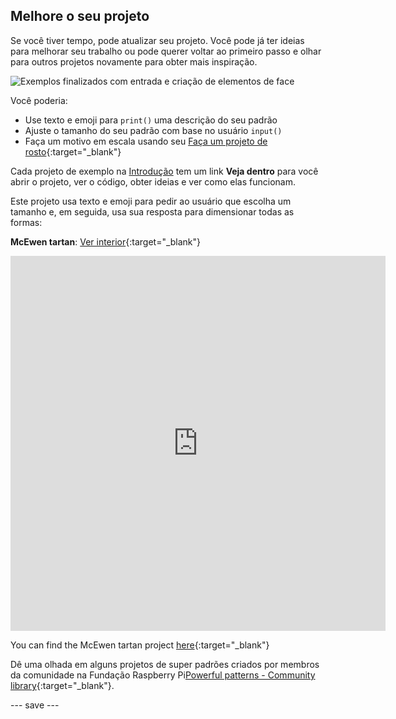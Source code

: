 ## Melhore o seu projeto

Se você tiver tempo, pode atualizar seu projeto. Você pode já ter ideias para melhorar seu trabalho ou pode querer voltar ao primeiro passo e olhar para outros projetos novamente para obter mais inspiração.

![Exemplos finalizados com entrada e criação de elementos de face](images/upgrade.gif)

Você poderia:
- Use texto e emoji para `print()` uma descrição do seu padrão
- Ajuste o tamanho do seu padrão com base no usuário `input()`
- Faça um motivo em escala usando seu [Faça um projeto de rosto](https://projects.raspberrypi.org/en/projects/make-a-face){:target="_blank"}

Cada projeto de exemplo na [Introdução](.) tem um link **Veja dentro** para você abrir o projeto, ver o código, obter ideias e ver como elas funcionam.

Este projeto usa texto e emoji para pedir ao usuário que escolha um tamanho e, em seguida, usa sua resposta para dimensionar todas as formas:

**McEwen tartan**: [Ver interior](https://editor.raspberrypi.org/pt-BR/projects/found-dock-trek){:target="_blank"}
<iframe src="https://editor.raspberrypi.org/en/embed/viewer/mcewen-tartan-example" width="600" height="600" frameborder="0" marginwidth="0" marginheight="0" allowfullscreen>
</iframe>

You can find the McEwen tartan project [here](https://editor.raspberrypi.org/en/projects/mcewen-tartan-example){:target="_blank"}

Dê uma olhada em alguns projetos de super padrões criados por membros da comunidade na Fundação Raspberry Pi[Powerful patterns - Community library](https://wke.lt/w/s/yyNPQT){:target="_blank"}.

--- save ---

